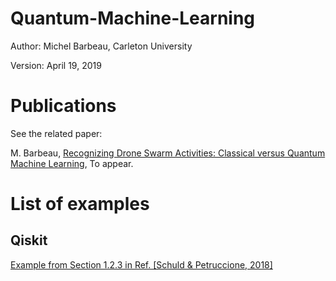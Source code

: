 # Quantum-Machine-Learning

Author: Michel Barbeau, Carleton University

Version: April 19, 2019

# Publications

See the related paper:

M. Barbeau, [Recognizing Drone Swarm Activities: Classical versus Quantum Machine Learning](), To appear.

# List of examples

## Qiskit

[Example from Section 1.2.3 in Ref. [Schuld & Petruccione, 2018]](https://github.com/michelbarbeau/Quantum-Machine-Learning/blob/master/Schuld_Petruccion_2018_sim.py)
